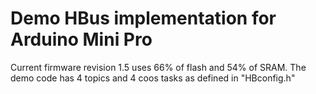 # Demo HBus implementation for Arduino Mini Pro

Current firmware revision 1.5 uses 66% of flash and 54% of SRAM. The demo code has 4 topics and 4 coos tasks as defined in "HBconfig.h"
